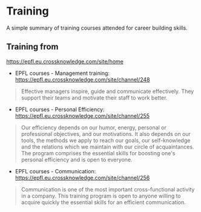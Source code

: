# Training
A simple summary of training courses attended for career building skills.

## Training from 
<https://epfl.eu.crossknowledge.com/site/home>

* EPFL courses - Management training:
<https://epfl.eu.crossknowledge.com/site/channel/248>

> Effective managers inspire, guide and communicate effectively. 
> They support their teams and motivate their staff to work better. 

* EPFL courses - Personal Efficiency:
<https://epfl.eu.crossknowledge.com/site/channel/255>
> Our efficiency depends on our humor, energy, personal or professional objectives, and our motivations.
> It also depends on our tools, the methods we apply to reach our goals, our self-knowledge and the relations which we maintain with our circle of acquaintances.
> The program comprises the essential skills for boosting one's personal efficiency and is open to everyone.

* EPFL courses - Communication:
<https://epfl.eu.crossknowledge.com/site/channel/256>
> Communication is one of the most important cross-functional activity in a company. 
> This training program is open to anyone willing to acquire quickly the essential skills for an efficient communication.
